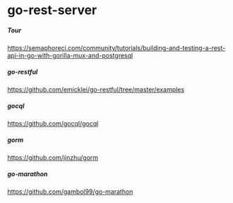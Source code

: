 go-rest-server
===

##### Tour

https://semaphoreci.com/community/tutorials/building-and-testing-a-rest-api-in-go-with-gorilla-mux-and-postgresql

##### go-restful

https://github.com/emicklei/go-restful/tree/master/examples

##### gocql

https://github.com/gocql/gocql

##### gorm

https://github.com/jinzhu/gorm

##### go-marathon

https://github.com/gambol99/go-marathon
